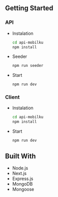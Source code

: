 ## Getting Started

### API
* Instalation
  ```sh
  cd api-mobilku
  npm install
  ```
* Seeder
  ```sh
  npm run seeder
  ```
* Start
  ```sh
  npm run dev
  ```

### Client
* Instalation
  ```sh
  cd api-mobilku
  npm install
  ```
* Start
  ```sh
  npm run dev
  ```


## Built With
* Node.js
* Next.js
* Express.js
* MongoDB
* Mongoose